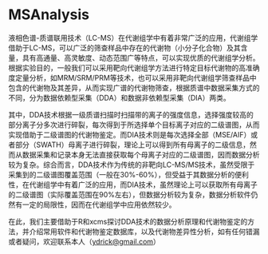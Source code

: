 # MSAnalysis

液相色谱-质谱联用技术（LC-MS）在代谢组学中有着非常广泛的应用，代谢组学借助于LC-MS，可以广泛的筛查样品中存在的代谢物（小分子化合物）及其含量，具有高通量、高灵敏度、动态范围广等特点，可以实现优质的代谢组学分析。根据实验目的，一般我们可以采用靶向代谢组学方法进行特定目标代谢物的高准确度定量分析，如MRM/SRM/PRM等技术，也可以采用非靶向代谢组学筛查样品中包含的代谢物及其差异，从而实现广谱的代谢物筛查，根据质谱中数据采集方式的不同，分为数据依赖型采集（DDA）和数据非依赖型采集（DIA）两类。 
 

其中，DDA技术根据一级质谱扫描时扫描带的离子的强度信息，选择强度较高的部分离子分多次进行碎裂，每次得到于所选择单个目标离子对应的二级谱图，从而实现借助于二级谱图的代谢物鉴定。而DIA技术则是每次选择全部（MSE/AIF）或者部分（SWATH）母离子进行碎裂，理论上可以得到所有母离子的二级信息，然而从数据采集和记录本身无法直接获取每个母离子对应的二级谱图，因而数据分析较为复杂。综合而言，DDA技术作为传统的非靶向LC-MS/MS技术，虽然受限于采集到的二级谱图覆盖范围（一般在30%-60%），但受益于其数据分析的便利性，在代谢组学中有着广泛的应用，而DIA技术，虽然理论上可以获取所有母离子的二级谱图（实际覆盖范围在90%左右），但数据分析较为复杂，数据分析软件仍然有一定的局限性，因而在代谢组学中应用依然较少。 


在此，我们主要借助于R和xcms探讨DDA技术的数据分析原理和代谢物鉴定的方法，并介绍常用软件和代谢物鉴定数据库，以及代谢物差异性分析，如有任何错漏或者疑问，欢迎联系本人（ydrick@gmail.com）
